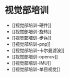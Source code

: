 # 视觉部培训

- [[视觉部培训-硬件]]
- [[视觉部培训-旋转]]  
- [[视觉部培训-步兵]]  
- [[视觉部培训-pnp]]
- [[视觉部培训-卡尔曼滤波]]
- [[视觉部培训-opencv]]
- [[视觉部培训-IMU]]
- [[视觉部培训-单目视觉]]
